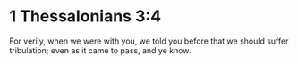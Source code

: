 # 1 Thessalonians 3:4

For verily, when we were with you, we told you before that we should suffer tribulation; even as it came to pass, and ye know.